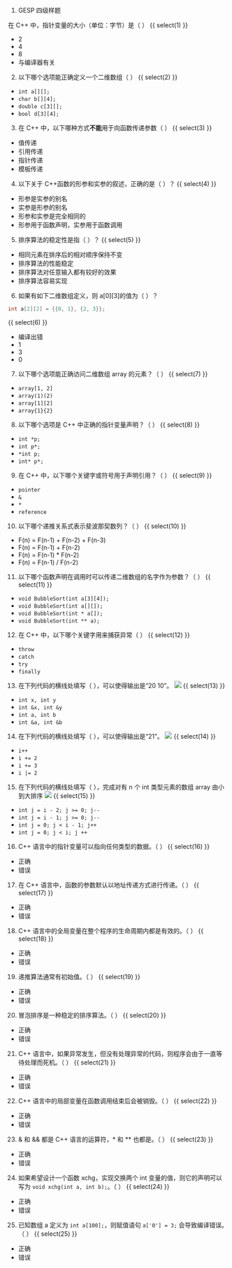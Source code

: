 1. GESP 四级样题

在 C++ 中，指针变量的大小（单位：字节）是（ ）
{{ select(1) }}
- 2
- 4
- 8
- 与编译器有关

2. 以下哪个选项能正确定义一个二维数组（ ）
{{ select(2) }}
- `int a[][];`
- `char b[][4];`
- `double c[3][];`
- `bool d[3][4];`

3. 在 C++ 中，以下哪种方式**不能**用于向函数传递参数（ ）
{{ select(3) }}
- 值传递
- 引用传递
- 指针传递
- 模板传递

4. 以下关于 C++函数的形参和实参的叙述，正确的是（ ）？
{{ select(4) }}
- 形参是实参的别名
- 实参是形参的别名
- 形参和实参是完全相同的
- 形参用于函数声明，实参用于函数调用

5. 排序算法的稳定性是指（ ）？
{{ select(5) }}
- 相同元素在排序后的相对顺序保持不变
- 排序算法的性能稳定
- 排序算法对任意输入都有较好的效果
- 排序算法容易实现

6. 如果有如下二维数组定义，则 a[0][3]的值为（ ）？
```cpp
int a[2][2] = {{0, 1}, {2, 3}};
```
{{ select(6) }}
- 编译出错
- 1
- 3
- 0

7. 以下哪个选项能正确访问二维数组 array 的元素？（ ）
{{ select(7) }}
- `array[1, 2]`
- `array(1)(2)`
- `array[1][2]`
- `array{1}{2}`

8. 以下哪个选项是 C++ 中正确的指针变量声明？（ ）
{{ select(8) }}
- `int *p;`
- `int p*;`
- `*int p;`
- `int* p*;`

9. 在 C++ 中，以下哪个关键字或符号用于声明引用？（ ）
{{ select(9) }}
- `pointer`
- `&`
- `*`
- `reference`

10. 以下哪个递推关系式表示斐波那契数列？（ ）
{{ select(10) }}
- F(n) = F(n-1) + F(n-2) + F(n-3)
- F(n) = F(n-1) + F(n-2)
- F(n) = F(n-1) * F(n-2)
- F(n) = F(n-1) / F(n-2)

11. 以下哪个函数声明在调用时可以传递二维数组的名字作为参数？（ ）
{{ select(11) }}
- `void BubbleSort(int a[3][4]);`
- `void BubbleSort(int a[][]);`
- `void BubbleSort(int * a[]);`
- `void BubbleSort(int ** a);`

12. 在 C++ 中，以下哪个关键字用来捕获异常（ ）
{{ select(12) }}
- `throw`
- `catch`
- `try`
- `finally`

13. 在下列代码的横线处填写（ ），可以使得输出是“20 10”。
![](https://cdn.luogu.com.cn/upload/image_hosting/p7frxxqf.png)
{{ select(13) }}
- `int x, int y`
- `int &x, int &y`
- `int a, int b`
- `int &a, int &b`

14. 在下列代码的横线处填写（ ），可以使得输出是“21”。
![](https://cdn.luogu.com.cn/upload/image_hosting/7sycdtp8.png)
{{ select(14) }}
- `i++`
- `i += 2`
- `i += 3`
- `i |= 2`

15. 在下列代码的横线处填写（ ），完成对有 n 个 int 类型元素的数组 array 由小到大排序
![](https://cdn.luogu.com.cn/upload/image_hosting/gpir76o7.png)
{{ select(15) }}
- `int j = i - 2; j >= 0; j--`
- `int j = i - 1; j >= 0; j--`
- `int j = 0; j < i - 1; j++`
- `int j = 0; j < i; j ++`

16. C++ 语言中的指针变量可以指向任何类型的数据。（ ）
{{ select(16) }}
- 正确
- 错误

17. 在 C++ 语言中，函数的参数默认以地址传递方式进行传递。（ ）
{{ select(17) }}
- 正确
- 错误

18. C++ 语言中的全局变量在整个程序的生命周期内都是有效的。（ ）
{{ select(18) }}
- 正确
- 错误

19. 递推算法通常有初始值。（ ）
{{ select(19) }}
- 正确
- 错误

20. 冒泡排序是一种稳定的排序算法。（ ）
{{ select(20) }}
- 正确
- 错误

21. C++ 语言中，如果异常发生，但没有处理异常的代码，则程序会由于一直等待处理而死机。（ ）
{{ select(21) }}
- 正确
- 错误

22. C++ 语言中的局部变量在函数调用结束后会被销毁。（ ）
{{ select(22) }}
- 正确
- 错误

23. & 和 && 都是 C++ 语言的运算符，* 和 ** 也都是。（ ）
{{ select(23) }}
- 正确
- 错误

24. 如果希望设计一个函数 xchg，实现交换两个 int 变量的值，则它的声明可以写为 `void xchg(int a, int b);`。（ ）
{{ select(24) }}
- 正确
- 错误

25. 已知数组 a 定义为 `int a[100];`，则赋值语句 `a['0'] = 3;` 会导致编译错误。（ ）
{{ select(25) }}
- 正确
- 错误

